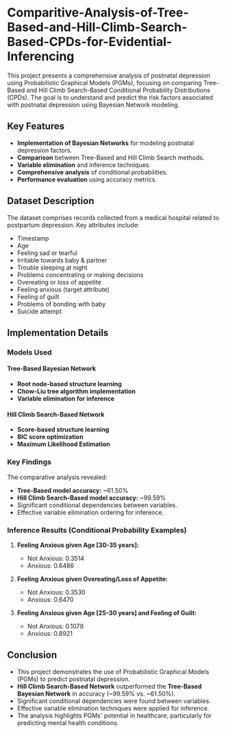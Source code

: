 # Comparitive-Analysis-of-Tree-Based-and-Hill-Climb-Search-Based-CPDs-for-Evidential-Inferencing

This project presents a comprehensive analysis of postnatal depression using Probabilistic Graphical Models (PGMs), focusing on comparing Tree-Based and Hill Climb Search-Based Conditional Probability Distributions (CPDs). The goal is to understand and predict the risk factors associated with postnatal depression using Bayesian Network modeling.

## Key Features
- **Implementation of Bayesian Networks** for modeling postnatal depression factors.
- **Comparison** between Tree-Based and Hill Climb Search methods.
- **Variable elimination** and inference techniques.
- **Comprehensive analysis** of conditional probabilities.
- **Performance evaluation** using accuracy metrics.

## Dataset Description
The dataset comprises records collected from a medical hospital related to postpartum depression. Key attributes include:

- Timestamp
- Age
- Feeling sad or tearful
- Irritable towards baby & partner
- Trouble sleeping at night
- Problems concentrating or making decisions
- Overeating or loss of appetite
- Feeling anxious (target attribute)
- Feeling of guilt
- Problems of bonding with baby
- Suicide attempt

## Implementation Details

### Models Used

#### Tree-Based Bayesian Network
- **Root node-based structure learning**
- **Chow-Liu tree algorithm implementation**
- **Variable elimination for inference**

#### Hill Climb Search-Based Network
- **Score-based structure learning**
- **BIC score optimization**
- **Maximum Likelihood Estimation**

### Key Findings
The comparative analysis revealed:
- **Tree-Based model accuracy:** ~61.50%
- **Hill Climb Search-Based model accuracy:** ~99.59%
- Significant conditional dependencies between variables.
- Effective variable elimination ordering for inference.

### Inference Results (Conditional Probability Examples)

1. **Feeling Anxious given Age [30-35 years]:**
   - Not Anxious: 0.3514
   - Anxious: 0.6486

2. **Feeling Anxious given Overeating/Loss of Appetite:**
   - Not Anxious: 0.3530
   - Anxious: 0.6470

3. **Feeling Anxious given Age [25-30 years] and Feeling of Guilt:**
   - Not Anxious: 0.1079
   - Anxious: 0.8921

## Conclusion
- This project demonstrates the use of Probabilistic Graphical Models (PGMs) to predict postnatal depression.
- **Hill Climb Search-Based Network** outperformed the **Tree-Based Bayesian Network** in accuracy (~99.59% vs. ~61.50%).
- Significant conditional dependencies were found between variables.
- Effective variable elimination techniques were applied for inference.
- The analysis highlights PGMs' potential in healthcare, particularly for predicting mental health conditions.
